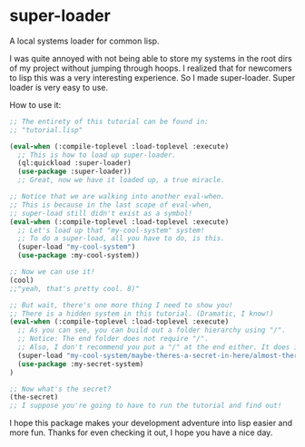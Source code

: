 # super-loader
 A local systems loader for common lisp.

I was quite annoyed with not being able to store my systems in the root dirs of my project without jumping through hoops.
I realized that for newcomers to lisp this was a very interesting experience. 
So I made super-loader. Super loader is very easy to use.

How to use it:
```lisp
;; The entirety of this tutorial can be found in:
;; "tutorial.lisp"

(eval-when (:compile-toplevel :load-toplevel :execute)
  ;; This is how to load up super-loader.
  (ql:quickload :super-loader)
  (use-package :super-loader))
  ;; Great, now we have it loaded up, a true miracle.

;; Notice that we are walking into another eval-when.
;; This is because in the last scope of eval-when,
;; super-load still didn't exist as a symbol!
(eval-when (:compile-toplevel :load-toplevel :execute)
  ;; Let's load up that "my-cool-system" system!
  ;; To do a super-load, all you have to do, is this.
  (super-load "my-cool-system")
  (use-package :my-cool-system))

;; Now we can use it!
(cool)
;;"yeah, that's pretty cool. 8)" 

;; But wait, there's one more thing I need to show you!
;; There is a hidden system in this tutorial. (Dramatic, I know!)
(eval-when (:compile-toplevel :load-toplevel :execute)
  ;; As you can see, you can build out a folder hierarchy using "/".
  ;; Notice: The end folder does not require "/".
  ;; Also, I don't recommend you put a "/" at the end either. It does it for you. :P
  (super-load "my-cool-system/maybe-theres-a-secret-in-here/almost-there/my-secret-system")
  (use-package :my-secret-system)
)

;; Now what's the secret?
(the-secret)
;; I suppose you're going to have to run the tutorial and find out!
```
I hope this package makes your development adventure into lisp easier and more fun.
Thanks for even checking it out, I hope you have a nice day.

